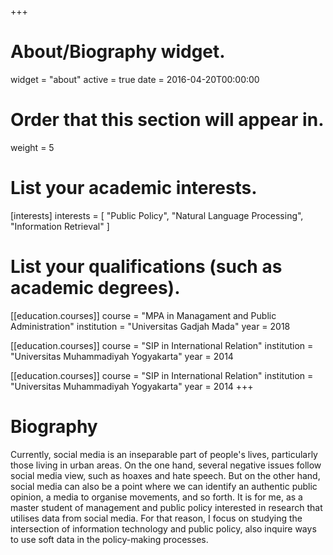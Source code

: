 +++
# About/Biography widget.
widget = "about"
active = true
date = 2016-04-20T00:00:00

# Order that this section will appear in.
weight = 5

# List your academic interests.
[interests]
  interests = [
    "Public Policy",
    "Natural Language Processing",
    "Information Retrieval"
  ]

# List your qualifications (such as academic degrees).
[[education.courses]]
  course = "MPA in Managament and Public Administration"
  institution = "Universitas Gadjah Mada"
  year = 2018

[[education.courses]]
  course = "SIP in International Relation"
  institution = "Universitas Muhammadiyah Yogyakarta"
  year = 2014
 
[[education.courses]]
  course = "SIP in International Relation"
  institution = "Universitas Muhammadiyah Yogyakarta"
  year = 2014 
+++

# Biography

Currently, social media is an inseparable part of people's lives, particularly those living in urban areas. On the one hand, several negative issues follow social media view, such as hoaxes and hate speech. But on the other hand, social media can also be a point where we can identify an authentic public opinion, a media to organise movements, and so forth. It is for me, as a master student of management and public policy interested in research that utilises data from social media. For that reason, I focus on studying the intersection of information technology and public policy, also inquire ways to use soft data in the policy-making processes.
